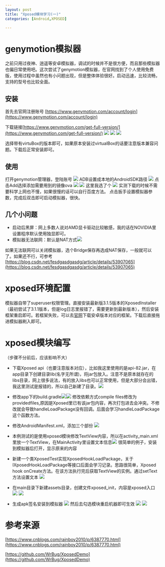 ```yaml
---
layout: post
title: "Xposed模块学习(一)"
categories: [Android,XPOSED]

---
```


# genymotion模拟器

之前只用过夜神、逍遥等安卓模拟器，调试的时候并不是很方便，而且那些模拟器也偏日常使用吧。这次尝试了genymotion模拟器，在官网找到了个人使用免费版，使用过程中虽然也有小问题出现，但是整体体验很好。启动迅速，比较流畅，支持的型号也比较全面。

## 安装

首先去官网注册账号
[https://www.genymotion.com/account/login](https://www.genymotion.com/account/login)

下载链接[https://www.genymotion.com/get-full-version/](https://www.genymotion.com/get-full-version/)
![](https://i.loli.net/2018/10/19/5bc93e6361971.png)
![](https://i.loli.net/2018/10/19/5bc93e77a54ff.png)
![](https://i.loli.net/2018/10/19/5bc93e859bd5b.png)

选择带有virtuBox的版本即可，如果原本安装过virtualBox的话要注意版本兼容问题。下载后正常安装即可。

## 使用

打开genymotion管理器，登陆账号
![](https://i.loli.net/2018/10/19/5bc93ee96b061.png)
ADB设置成本地的AndroidSDK路径
![](https://i.loli.net/2018/10/19/5bc93f1759e91.png)
点击Add选择添加需要用到的镜像ova
![](https://i.loli.net/2018/10/19/5bc93f453ad84.png)
![](https://i.loli.net/2018/10/19/5bc93f8b22de7.png)
这里我选了个
![](https://i.loli.net/2018/10/19/5bc93fa8d029c.png)
实测下载的时候不需要科学上网也不慢，如果很慢的话可以自行百度方法。
点击扳手设置模拟器参数，完成后双击即可启动模拟器，很快。

## 几个小问题
- 启动后黑屏：网上多数人说对AMD显卡驱动比较敏感，我的话在NOVIDIA里设置程序默认使用独显即可。
- 模拟器无法联网：默认是NAT方式![](https://i.loli.net/2018/10/19/5bc94075e8529.png)

如果无法联网可以关闭模拟器，选个Bridge保存再选成NAT保存，一般就可以了。如果还不行，可参考[https://blog.csdn.net/fesdgasdgasdg/article/details/53907065](https://blog.csdn.net/fesdgasdgasdg/article/details/53907065)

# xposed环境配置
模拟器自带了superuser权限管理。直接安装最新版3.1.5版本的XposedInstaller（最初尝试了3.1.1版本，但是log日志里报错了，需要更新到最新版本），然后安装框架重启即可。若框架失败，可以去[官网](http://dl-xda.xposed.info/framework/ "官网")下载安卓版本对应的框架。下载后直接拖进模拟器刷入即可。

# xposed模块编写
（步骤不分前后，应该影响不大）

- 下载Xposed api（也要注意版本对应），比如我这里使用的是api-82.jar，在app目录下创建目录lib(名字无所谓)，将jar包放入。注意不是原本就存在的libs目录，网上很多说法，有的放入libs也可以正常使用，但是大部分会出错，我这里测试是报错的，所以自己新建了目录。![](https://i.loli.net/2018/10/19/5bc944036f4fa.png)
- 修改app下的build.gradle![](https://i.loli.net/2018/10/19/5bc94420011d0.png)![](https://i.loli.net/2018/10/19/5bc944fd35c8a.png)
修改依赖方式compile files修改为providedfiles,原因是Xposed里已有该jar包内容，再次打包进去会冲突。不修改就会导致handleLoadPackage没有回调。后面会学习handleLoadPackage这个函数方法。
- 修改AndroidManifest.xml，添加三个部份
![](https://i.loli.net/2018/10/19/5bc947965d581.png)
- 本例测试的是使用xposed模块修改TextView内容，所以在activity_main.xml里放一个TextView，在MainActivity里设置文本信息![](https://i.loli.net/2018/10/19/5bc9482f718b5.png)
很简单的例子，安装到模拟器后打开，显示原来的内容

- 新建一个类XposedTest实现XposedHookLoadPackage，关于IXposedHookLoadPackage等接口后面会学习记录。思路很简单，Xposed hook onCreate方法。在该方法执行完后获取TextView的实例。通过setText方法设置文本
![](https://i.loli.net/2018/10/19/5bc94a999d9e4.png)
- 在main目录下新建assets目录，创建文件xposed_init，内容是xposed入口![](https://i.loli.net/2018/10/19/5bc94b07883b4.png)
 ![](https://i.loli.net/2018/10/19/5bc94b1ac88b7.png)
- 生成apk签名安装到模拟器
![](https://i.loli.net/2018/10/19/5bc94b9bf3fcb.png)
然后去勾选模块重启机器即可生效
![](https://i.loli.net/2018/10/19/5bc94bd70839c.png)
![](https://i.loli.net/2018/10/19/5bc94cefba90c.png)

# 参考来源

[https://www.cnblogs.com/rainboy2010/p/6387770.html](https://www.cnblogs.com/rainboy2010/p/6387770.html)

[https://github.com/WrBug/XposedDemo](https://github.com/WrBug/XposedDemo)